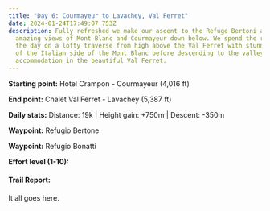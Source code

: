 ```yaml
---
title: "Day 6: Courmayeur to Lavachey, Val Ferret"
date: 2024-01-24T17:49:07.753Z
description: Fully refreshed we make our ascent to the Refuge Bertoni and enjoy
  amazing views of Mont Blanc and Courmayeur down below. We spend the rest of
  the day on a lofty traverse from high above the Val Ferret with stunning views
  of the Italian side of the Mont Blanc before descending to the valley to our
  accommodation in the beautiful Val Ferret.
---
```

**Starting point:** Hotel Crampon - Courmayeur (4,016 ft)

**End point:** Chalet Val Ferret - Lavachey (5,387 ft)

**Daily stats:** Distance: 19k | Height gain: +750m | Descent: -350m

**Waypoint:** Refugio Bertone

**Waypoint:** Refugio Bonatti

**Effort level (1-10):**

#### Trail Report:

It all goes here.